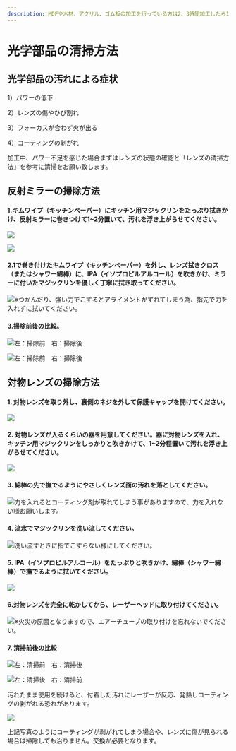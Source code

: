 ```yaml
---
description: MDFや木材、アクリル、ゴム板の加工を行っている方は2、3時間加工したら1度掃除をお願いします。
---
```


# 光学部品の清掃方法

## 光学部品の**汚れによる症状**

1）パワーの低下

2）レンズの傷やひび割れ

3）フォーカスが合わず火が出る

4）コーティングの剥がれ

加工中、パワー不足を感じた場合まずはレンズの状態の確認と「レンズの清掃方法」を参考に清掃をお願い致します。

## 反射ミラーの掃除方法

#### 1.キムワイプ（キッチンペーパー）にキッチン用マジックリンをたっぷり拭きかけ、反射ミラーに巻きつけて1\~2分置いて、汚れを浮き上がらせてください。

![](/assets/kimwipes_01.png)

![](/assets/kimwipes_02.png)

#### 2.1で巻き付けたキムワイプ（キッチンペーパー）を外し、レンズ拭きクロス（またはシャワー綿棒）に、IPA（イソプロピルアルコール）を吹きかけ、ミラーに付いたマジックリンを優しく丁寧に拭き取ってください。

![※つかんだり、強い力でこするとアライメントがずれてしまう為、指先で力を入れずに拭いてください。](/assets/L\[Z\[IOO2SSDJ_C]LC9HVJ{E.png)

#### 3.掃除前後の比較。

![左：掃除前　右：掃除後](/assets/before_after_01.png)

![左：掃除前　右：掃除後](/assets/before_after_02.png)

## 対物レンズの掃除方法

#### 1. 対物レンズを取り外し、裏側のネジを外して保護キャップを開けてください。

![](/assets/lens_01.png)

#### 2. 対物レンズが入るくらいの器を用意してください。器に対物レンズを入れ、キッチン用マジックリンをしっかりと吹きかけて、1\~2分程置いて汚れを浮き上がらせてください。



![](/assets/lens_02.JPG)

#### 3. 綿棒の先で撫でるようにやさしくレンズ面の汚れを落としてください。

![力を入れるとコーティング剤が取れてしまう事がありますので、力を入れない様お願いします。](/assets/lens_03.JPG)

#### 4. 流水でマジックリンを洗い流してください。

![洗い流すときに指でこすらない様にしてください。](/assets/lens_04.JPG)

#### 5. IPA（イソプロピルアルコール）をたっぷりと吹きかけ、綿棒（シャワー綿棒）で撫でるように拭いてください。

![](/assets/lens_05.png)

#### 6.対物レンズを完全に乾かしてから、レーザーヘッドに取り付けてください。

![※火災の原因となりますので、エアーチューブの取り付けを忘れないでください。](/assets/lens_06.JPG)

#### 7. 清掃前後の比較

![左：清掃前　右：清掃後](/assets/lens_07.png)

![左：清掃後　右：清掃前](/assets/lens_08.png)

汚れたまま使用を続けると、付着した汚れにレーザーが反応、発熱しコーティングの剥がれる恐れがあります。

![](/assets/lens_09.png)

上記写真のようにコーティングが剥がれてしまう場合や、レンズに傷が見られる場合は掃除しても治りません。交換が必要となります。
